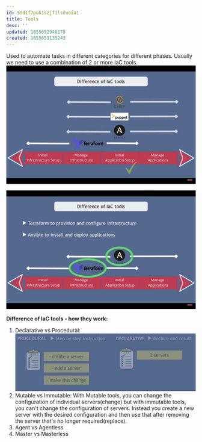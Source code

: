 ```yaml
---
id: 59d1f7puk1szjf1lseuoia1
title: Tools
desc: ''
updated: 1655652946178
created: 1655651135243
---
```


Used to automate tasks in different categories for different phases. Usually we need to use a combination of 2 or more IaC tools.
![Different IaC Tools](/assets/images/2022-06-19-20-36-47.png)

![Practical Scenario for IaC Tools](/assets/images/2022-06-19-20-55-49.png)

**Difference of IaC tools - how they work:**

1. Declarative vs Procedural:
![Declarative vs Procedural](/assets/images/2022-06-19-21-02-40.png)
2. Mutable vs Immutable:
With Mutable tools, you can change the configuration of individual servers(change) but with immutable tools, you can't change the configuration of servers. Instead you create a new server with the desired configuration and then use that after removing the server that's no longer required(replace).
3. Agent vs Agentless
4. Master vs Masterless
